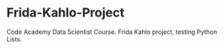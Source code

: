 # Frida-Kahlo-Project
Code Academy Data Scientist Course. Frida Kahlo project, testing Python Lists.
